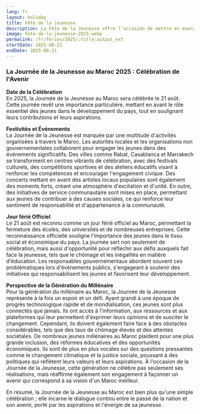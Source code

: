 ```yaml
---
lang: fr
layout: holiday
title: Fête de la jeunesse
description: La Fête de la Jeunesse offre l'occasion de mettre en exergue l'engagement constant de Sa Majesté le Roi Mohammed VI en faveur de la promotion de la place des jeunes, véritable richesse du Royaume, dans la dynamique sociétale et de leur participation politique et économique.
image: fete-de-la-jeunesse-2025.webp
permalink: /fr/feries/2025/:title:output_ext
startDate: 2025-08-21
endDate: 2025-08-21
---
```

### La Journée de la Jeunesse au Maroc 2025 : Célébration de l'Avenir

**Date de la Célébration**  
En 2025, la Journée de la Jeunesse au Maroc sera célébrée le 21 août. Cette journée revêt une importance particulière, mettant en avant le rôle essentiel des jeunes dans le développement du pays, tout en soulignant leurs contributions et leurs aspirations.

**Festivités et Événements**  
La Journée de la Jeunesse est marquée par une multitude d'activités organisées à travers le Maroc. Les autorités locales et les organisations non gouvernementales collaborent pour engager les jeunes dans des événements significatifs. Des villes comme Rabat, Casablanca et Marrakech se transforment en centres vibrants de célébration, avec des festivals culturels, des compétitions sportives et des ateliers éducatifs visant à renforcer les compétences et encourager l'engagement civique. Des concerts mettant en avant des artistes locaux populaires sont également des moments forts, créant une atmosphère d'excitation et d'unité. En outre, des initiatives de service communautaire sont mises en place, permettant aux jeunes de contribuer à des causes sociales, ce qui renforce leur sentiment de responsabilité et d'appartenance à la communauté.

**Jour férié Officiel**  
Le 21 août est reconnu comme un jour férié officiel au Maroc, permettant la fermeture des écoles, des universités et de nombreuses entreprises. Cette reconnaissance officielle souligne l'importance des jeunes dans le tissu social et économique du pays. La journée sert non seulement de célébration, mais aussi d'opportunité pour réfléchir aux défis auxquels fait face la jeunesse, tels que le chômage et les inégalités en matière d'éducation. Les responsables gouvernementaux abordent souvent ces problématiques lors d'événements publics, s'engageant à soutenir des initiatives qui responsabilisent les jeunes et favorisent leur développement.

**Perspective de la Génération du Millénaire**  
Pour la génération du millénaire au Maroc, la Journée de la Jeunesse représente à la fois un espoir et un défi. Ayant grandi à une époque de progrès technologique rapide et de mondialisation, ces jeunes sont plus connectés que jamais. Ils ont accès à l'information, aux ressources et aux plateformes qui leur permettent d'exprimer leurs opinions et de susciter le changement. Cependant, ils doivent également faire face à des obstacles considérables, tels que des taux de chômage élevés et des attentes sociétales. De nombreux jeunes millénaires au Maroc plaident pour une plus grande inclusion, des réformes éducatives et des opportunités économiques. Ils sont de plus en plus vocales sur des questions pressantes comme le changement climatique et la justice sociale, poussant à des politiques qui reflètent leurs valeurs et leurs aspirations. À l'occasion de la Journée de la Jeunesse, cette génération ne célèbre pas seulement ses réalisations, mais réaffirme également son engagement à façonner un avenir qui correspond à sa vision d'un Maroc meilleur.

En résumé, la Journée de la Jeunesse au Maroc est bien plus qu'une simple célébration ; elle incarne le dialogue continu entre le passé de la nation et son avenir, porté par les aspirations et l'énergie de sa jeunesse.